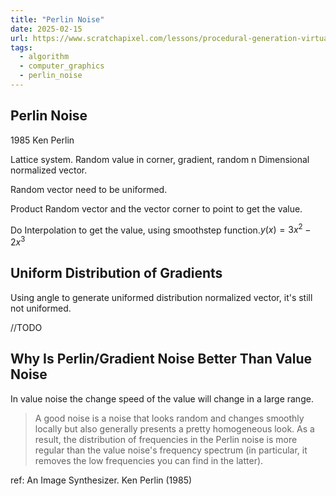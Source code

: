 ```yaml
---
title: "Perlin Noise"
date: 2025-02-15
url: https://www.scratchapixel.com/lessons/procedural-generation-virtual-worlds/perlin-noise-part-2/perlin-noise.html
tags:
  - algorithm
  - computer_graphics
  - perlin_noise
---
```


## Perlin Noise

1985 Ken Perlin

Lattice system. Random value in corner, gradient, random n Dimensional normalized vector.

Random vector need to be uniformed.

Product Random vector and the vector corner to point to get the value.

Do Interpolation to get the value, using smoothstep function.$y(x) = 3 x ^2 - 2 x ^ 3$

## Uniform Distribution of Gradients

Using angle to generate uniformed distribution normalized vector, it's still not uniformed.

//TODO

## Why Is Perlin/Gradient Noise Better Than Value Noise

In value noise the change speed of the value will change in a large range.

> A good noise is a noise that looks random and changes smoothly locally but also generally presents a pretty homogeneous look.
> As a result, the distribution of frequencies in the Perlin noise is more regular than the value noise's frequency spectrum (in particular, it removes the low frequencies you can find in the latter).

ref: An Image Synthesizer. Ken Perlin (1985)

